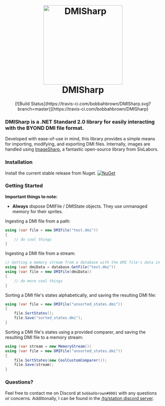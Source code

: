 <h1 align="center">
<img src="https://melonmesa.com/storage/dmisharp.png" alt="DMISharp" width="256"/>
<br/>
DMISharp
</h1>

<div align="center">
    [![Build Status](https://travis-ci.com/bobbahbrown/DMISharp.svg?branch=master)](https://travis-ci.com/bobbahbrown/DMISharp)
</div>

### **DMISharp** is a .NET Standard 2.0 library for easily interacting with the BYOND DMI file format.

Developed with ease-of-use in mind, this library provides a simple means for importing, modifying, and exporting DMI files. Internally, images are handled using [ImageSharp](https://github.com/SixLabors/ImageSharp), a fantastic open-source library from SixLabors.

### Installation

Install the current stable release from Nuget.
[![NuGet](https://img.shields.io/nuget/v/DMISharp.svg)](https://www.nuget.org/packages/DMISharp/)

### Getting Started

**Important things to note:**
- **Always** dispose DMIFile / DMIState objects. They use unmanaged memory for their sprites.

Ingesting a DMI file from a path:
```csharp
using (var file = new DMIFile("test.dmi"))
{
    // do cool things
}
```

Ingesting a DMI file from a stream:
```csharp
// Getting a memory stream from a database with the DMI file's data in the response
using (var dmiData = database.GetFile("test.dmi"))
using (var file = new DMIFile(dmiData))
{
    // do more cool things
}
```

Sorting a DMI file's states alphabetically, and saving the resulting DMI file:
```csharp
using (var file = new DMIFile("unsorted_states.dmi")) 
{
    file.SortStates();
    file.Save("sorted_states.dmi");
}
```

Sorting a DMI file's states using a provided comparer, and saving the resulting DMI file to a memory stream:
```csharp
using (var stream = new MemoryStream())
using (var file = new DMIFile("unsorted_states.dmi"))
{
    file.SortStates(new CoolCustomComparer());
    file.Save(stream);
}
```

### Questions?

Feel free to contact me on Discord at `bobbahbrown#0001` with any questions or concerns. Additionally, I can be found in the [/tg/station discord server](https://discord.gg/ss13).